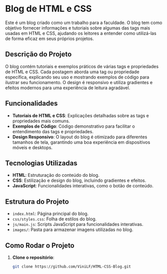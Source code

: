 # Blog de HTML e CSS

Este é um blog criado como um trabalho para a faculdade. O blog tem como objetivo fornecer informações e tutoriais sobre algumas das tags mais usadas em HTML e CSS, ajudando os leitores a entender como utilizá-las de forma eficaz em seus próprios projetos.

## Descrição do Projeto

O blog contém tutoriais e exemplos práticos de várias tags e propriedades de HTML e CSS. Cada postagem aborda uma tag ou propriedade específica, explicando seu uso e mostrando exemplos de código para ilustrar seu funcionamento. O design é responsivo e utiliza gradientes e efeitos modernos para uma experiência de leitura agradável.

## Funcionalidades

- **Tutoriais de HTML e CSS**: Explicações detalhadas sobre as tags e propriedades mais comuns.
- **Exemplos de Código**: Código demonstrativo para facilitar o entendimento das tags e propriedades.
- **Design Responsivo**: O layout do blog é otimizado para diferentes tamanhos de tela, garantindo uma boa experiência em dispositivos móveis e desktops.

## Tecnologias Utilizadas

- **HTML**: Estruturação do conteúdo do blog.
- **CSS**: Estilização e design do blog, incluindo gradientes e efeitos.
- **JavaScript**: Funcionalidades interativas, como o botão de conteúdo.

## Estrutura do Projeto

- `index.html`: Página principal do blog.
- `css/styles.css`: Folha de estilos do blog.
- `js/main.js`: Scripts JavaScript para funcionalidades interativas.
- `images/`: Pasta para armazenar imagens utilizadas no blog.

## Como Rodar o Projeto

1. **Clone o repositório**:

   ```bash
   git clone https://github.com/ViniLF/HTML-CSS-Blog.git
